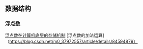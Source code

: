 ## 数据结构

### 浮点数
[浮点数在计算机底层的存储机制](https://blog.csdn.net/qq_36414647/article/details/98372398)
[浮点数的加法运算]（https://blog.csdn.net/m0_37972557/article/details/84594879）
